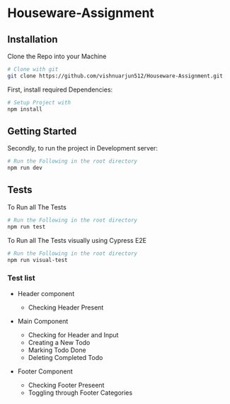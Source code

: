 # Houseware-Assignment
## Installation

Clone the Repo into your Machine

```bash
# Clone with git
git clone https://github.com/vishnuarjun512/Houseware-Assignment.git
```

First, install required Dependencies:

```bash
# Setup Project with
npm install
```

## Getting Started

Secondly, to run the project in Development server:

```bash
# Run the Following in the root directory
npm run dev
```

## Tests

To Run all The Tests

```bash
# Run the Following in the root directory
npm run test
```

To Run all The Tests visually using Cypress E2E

```bash
# Run the Following in the root directory
npm run visual-test
```

### Test list

- Header component
    - Checking Header Present
- Main Component
    - Checking for Header and Input
    - Creating a New Todo 
    - Marking Todo Done 
    - Deleting Completed Todo

- Footer Component
  - Checking Footer Preseent
  - Toggling through Footer Categories
